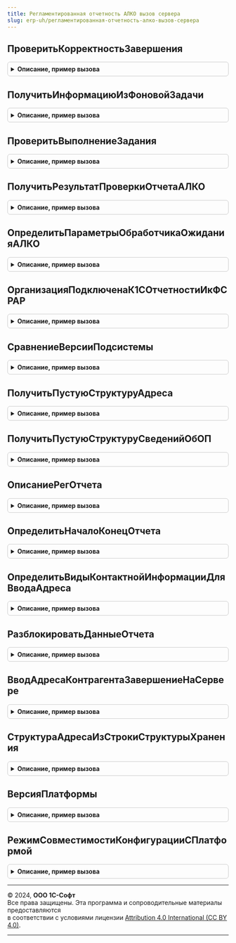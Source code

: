 ```yaml
---
title: Регламентированная отчетность АЛКО вызов сервера
slug: erp-uh/регламентированная-отчетность-алко-вызов-сервера
---
```



## ПроверитьКорректностьЗавершения
<details style="margin: 1em 0; padding: 0.5em; border: 1px solid #ccc; border-radius: 6px;">

<summary style="font-weight: bold; cursor: pointer;">Описание, пример вызова</summary>

```bsl

// Определяет завершена длительная операция корректно, или в результате ошибки.
//
// Параметры:
//		АдресВоВременномХранилище - Строка - Адрес временного хранилища,
//									в котором должен быть помещен результат выполнения.
//
// Возвращаемое значение:
//		Булево - Истина, если длительная операция завершена корректно.
//
//
Функция ПроверитьКорректностьЗавершения(АдресВоВременномХранилище) Экспорт
```

Пример вызова
```bsl
Результат = РегламентированнаяОтчетностьАЛКОВызовСервера.ПроверитьКорректностьЗавершения(АдресВоВременномХранилище) 
```
</details>

## ПолучитьИнформациюИзФоновойЗадачи
<details style="margin: 1em 0; padding: 0.5em; border: 1px solid #ccc; border-radius: 6px;">

<summary style="font-weight: bold; cursor: pointer;">Описание, пример вызова</summary>

```bsl

// Оболочка для вызова из клиентского кода ДлительныеОперации.ПрочитатьПрогресс.
// Считывает информацию о ходе выполнения фонового задания.
//
// Параметры:
//		ИдентификаторЗадания - УникальныйИдентификатор - идентификатор фонового задания.
//
// Возвращаемое значение:
//		Неопределено, Структура 		- 	информация о ходе выполнения фонового задания,
//										записанная процедурой ДлительныеОперации.СообщитьПрогресс:
//    		* Процент                 - Число  - Необязательный. Процент выполнения.
//			* Текст                   - Строка - Необязательный. Информация о текущей операции.
//			* ДополнительныеПараметры - Произвольный - Необязательный. Любая дополнительная информация.
//
Функция ПолучитьИнформациюИзФоновойЗадачи(ИдентификаторЗадания) Экспорт
```

Пример вызова
```bsl
Результат = РегламентированнаяОтчетностьАЛКОВызовСервера.ПолучитьИнформациюИзФоновойЗадачи(ИдентификаторЗадания) 
```
</details>

## ПроверитьВыполнениеЗадания
<details style="margin: 1em 0; padding: 0.5em; border: 1px solid #ccc; border-radius: 6px;">

<summary style="font-weight: bold; cursor: pointer;">Описание, пример вызова</summary>

```bsl

// Проверяет завершение длительной операции по идентификатору.
//
// Параметры:
//		ИдентификаторЗадания 	- УникальныйИдентификатор - идентификатор фонового задания.
//		СообщениеОбОшибке	  	- Строка - возвращает сообщение об ошибке.
//
// Возвращаемое значение:
//		Булево - Истина, если длительная операция завершена, в том числе с ошибками.
//
Функция ПроверитьВыполнениеЗадания(ИдентификаторЗадания, СообщениеОбОшибке) Экспорт
```

Пример вызова
```bsl
Результат = РегламентированнаяОтчетностьАЛКОВызовСервера.ПроверитьВыполнениеЗадания(ИдентификаторЗадания, СообщениеОбОшибке) 
```
</details>

## ПолучитьРезультатПроверкиОтчетаАЛКО
<details style="margin: 1em 0; padding: 0.5em; border: 1px solid #ccc; border-radius: 6px;">

<summary style="font-weight: bold; cursor: pointer;">Описание, пример вызова</summary>

```bsl

// см. РегламентированнаяОтчетностьАЛКО.ПолучитьРезультатПроверкиАЛКО().
Функция ПолучитьРезультатПроверкиОтчетаАЛКО(АдресВоВременномХранилище) Экспорт
```

Пример вызова
```bsl
Результат = РегламентированнаяОтчетностьАЛКОВызовСервера.ПолучитьРезультатПроверкиОтчетаАЛКО(АдресВоВременномХранилище) 
```
</details>

## ОпределитьПараметрыОбработчикаОжиданияАЛКО
<details style="margin: 1em 0; padding: 0.5em; border: 1px solid #ccc; border-radius: 6px;">

<summary style="font-weight: bold; cursor: pointer;">Описание, пример вызова</summary>

```bsl

Процедура ОпределитьПараметрыОбработчикаОжиданияАЛКО(МаксимальныйИнтервал, КоэффициентУвеличенияИнтервала) Экспорт
```

Пример вызова
```bsl
РегламентированнаяОтчетностьАЛКОВызовСервера.ОпределитьПараметрыОбработчикаОжиданияАЛКО(МаксимальныйИнтервал, КоэффициентУвеличенияИнтервала) 
```
</details>

## ОрганизацияПодключенаК1СОтчетностиИкФСРАР
<details style="margin: 1em 0; padding: 0.5em; border: 1px solid #ccc; border-radius: 6px;">

<summary style="font-weight: bold; cursor: pointer;">Описание, пример вызова</summary>

```bsl

// Проверяет подключение организации к 1С-Отчетности и к сдаче на портале ФСРАР.
//
// Параметры:
//		ОрганизацияОтчета - Справочник.Организации.Ссылка - Организация, подключение которой проверяется.
//
// Возвращаемое значение:
//		Структура, со свойствами
// 			* ФСРАР 		- Булево, Истина, если организация подключена к сдаче отчетности в ФСРАР.
// 			* Отчетность 	- Булево, Истина, если организация подключена к сдаче отчетности в 1С-Отчетности.
//
Функция ОрганизацияПодключенаК1СОтчетностиИкФСРАР(ОрганизацияОтчета) Экспорт
```

Пример вызова
```bsl
Результат = РегламентированнаяОтчетностьАЛКОВызовСервера.ОрганизацияПодключенаК1СОтчетностиИкФСРАР(ОрганизацияОтчета) 
```
</details>

## СравнениеВерсииПодсистемы
<details style="margin: 1em 0; padding: 0.5em; border: 1px solid #ccc; border-radius: 6px;">

<summary style="font-weight: bold; cursor: pointer;">Описание, пример вызова</summary>

```bsl

// Сравнивает текущую версии подсистемы с переданным значением,
// возвращая результат сравнения >=.
//
// Параметры
//  ИмяПодсистемы  	- Строка - имя подсистемы, определенное в конфигурации.
//	ВерсияСравнения - Строка - Строка версии вида "0.0.0.0".
//	ТекущаяВерсия	- Строка - в параметре возвращается текущая версия подсистемы.
//
// Возвращаемое значение:
//   Булево. Истина, если ТекущаяВерсия >= ВерсияСравнения.
Функция СравнениеВерсииПодсистемы(ИмяПодсистемы, ВерсияСравнения, ТекущаяВерсия = Неопределено) Экспорт
```

Пример вызова
```bsl
Результат = РегламентированнаяОтчетностьАЛКОВызовСервера.СравнениеВерсииПодсистемы(ИмяПодсистемы, ВерсияСравнения, ТекущаяВерсия);
```
</details>

## ПолучитьПустуюСтруктуруАдреса
<details style="margin: 1em 0; padding: 0.5em; border: 1px solid #ccc; border-radius: 6px;">

<summary style="font-weight: bold; cursor: pointer;">Описание, пример вызова</summary>

```bsl

// Формирует пустую структуру сведений по обособленному подразделению,
// состоящей из Наименования, КПП и адресной информации.
//
// Параметры:
// 		Нет.
// Возвращаемое значение:
// 		Структура, со свойствами:
//
//			* УникальныйНомерФИАС 	- Уникальный идентификатор адреса в системе ФИАС.
//			* ДополнительныеКоды	- пустая структура
//			* КодСтраны
//			* Страна
//			* Индекс
//			* КодРегиона
//			* Регион
//			* Район
//			* Город
//			* НаселенныйПункт
//			* Улица
//			* Дом
//			* Корпус
//			* Литера
//			* Квартира
//
//			* ТипДома
//			* ТипКорпуса
//			* ТипКвартиры
//
//			* ПредставлениеАдреса
//			* АдресXML				- XML представление адреса подсистемы УправлениеКонтактнойИнформацией
//
Функция ПолучитьПустуюСтруктуруАдреса() Экспорт
```

Пример вызова
```bsl
Результат = РегламентированнаяОтчетностьАЛКОВызовСервера.ПолучитьПустуюСтруктуруАдреса() 
```
</details>

## ПолучитьПустуюСтруктуруСведенийОбОП
<details style="margin: 1em 0; padding: 0.5em; border: 1px solid #ccc; border-radius: 6px;">

<summary style="font-weight: bold; cursor: pointer;">Описание, пример вызова</summary>

```bsl

// Формирует пустую структуру сведений по обособленному подразделению,
// состоящей из Наименования, КПП и адресной информации.
//
// Параметры:
// 		Нет.
// Возвращаемое значение:
// 		Структура, со свойствами:
//			* Наименование 			- Наимкенование ОП.
//			* КПП					- КПП ОП.
//			Адресные поля
//			* УникальныйНомерФИАС 	- Уникальный идентификатор адреса в системе ФИАС.
//			* ДополнительныеКоды	- пустая структура
//			* КодСтраны
//			* Страна
//			* Индекс
//			* КодРегиона
//			* Регион
//			* Район
//			* Город
//			* НаселенныйПункт
//			* Улица
//			* Дом
//			* Корпус
//			* Литера
//			* Квартира
//			* ПредставлениеАдреса
//			* АдресXML				- XML представление адреса подсистемы УправлениеКонтактнойИнформацией.
Функция ПолучитьПустуюСтруктуруСведенийОбОП() Экспорт
```

Пример вызова
```bsl
Результат = РегламентированнаяОтчетностьАЛКОВызовСервера.ПолучитьПустуюСтруктуруСведенийОбОП() 
```
</details>

## ОписаниеРегОтчета
<details style="margin: 1em 0; padding: 0.5em; border: 1px solid #ccc; border-radius: 6px;">

<summary style="font-weight: bold; cursor: pointer;">Описание, пример вызова</summary>

```bsl

// Формирует структуру описания регламентированного отчета.
//
// Параметры:
// 		ДокументРегОтчет - Документ.РегламентированныйОтчет
//
// Возвращаемое значение:
// 		Структура, со свойствами:
//		* Организация 				- Справочник.Организации
//		* ДатаНачалаПериодаОтчета 	- Дата
//		* ДатаКонцаПериодаОтчета 	- Дата
//		* КорректирующаяФорма 		- Булево, признак корректирующего отчета.
//		* ВыбраннаяФорма 			- Строка, имя формы отчета, соответствующей периоду отчета.
//		* ИсточникОтчета 			- Строка, имя объекта метаданных регламентированного отчета.
//		* НаименованиеОтчета 		- Строка
Функция ОписаниеРегОтчета(ДокументРегОтчет) Экспорт
```

Пример вызова
```bsl
Результат = РегламентированнаяОтчетностьАЛКОВызовСервера.ОписаниеРегОтчета(ДокументРегОтчет) 
```
</details>

## ОпределитьНачалоКонецОтчета
<details style="margin: 1em 0; padding: 0.5em; border: 1px solid #ccc; border-radius: 6px;">

<summary style="font-weight: bold; cursor: pointer;">Описание, пример вызова</summary>

```bsl

Функция ОпределитьНачалоКонецОтчета(ДокументРегОтчет) Экспорт
```

Пример вызова
```bsl
Результат = РегламентированнаяОтчетностьАЛКОВызовСервера.ОпределитьНачалоКонецОтчета(ДокументРегОтчет) 
```
</details>

## ОпределитьВидыКонтактнойИнформацииДляВводаАдреса
<details style="margin: 1em 0; padding: 0.5em; border: 1px solid #ccc; border-radius: 6px;">

<summary style="font-weight: bold; cursor: pointer;">Описание, пример вызова</summary>

```bsl

Функция ОпределитьВидыКонтактнойИнформацииДляВводаАдреса() Экспорт
```

Пример вызова
```bsl
Результат = РегламентированнаяОтчетностьАЛКОВызовСервера.ОпределитьВидыКонтактнойИнформацииДляВводаАдреса() 
```
</details>

## РазблокироватьДанныеОтчета
<details style="margin: 1em 0; padding: 0.5em; border: 1px solid #ccc; border-radius: 6px;">

<summary style="font-weight: bold; cursor: pointer;">Описание, пример вызова</summary>

```bsl

Процедура РазблокироватьДанныеОтчета(Ключ, ИдентификаторФормы) Экспорт
```

Пример вызова
```bsl
РегламентированнаяОтчетностьАЛКОВызовСервера.РазблокироватьДанныеОтчета(Ключ, ИдентификаторФормы) 
```
</details>

## ВводАдресаКонтрагентаЗавершениеНаСервере
<details style="margin: 1em 0; padding: 0.5em; border: 1px solid #ccc; border-radius: 6px;">

<summary style="font-weight: bold; cursor: pointer;">Описание, пример вызова</summary>

```bsl

Процедура ВводАдресаКонтрагентаЗавершениеНаСервере(Результат, ПредставлениеАдреса, ПолеСтруктурыАдреса, Экспорт
```

Пример вызова
```bsl
РегламентированнаяОтчетностьАЛКОВызовСервера.ВводАдресаКонтрагентаЗавершениеНаСервере(Результат, ПредставлениеАдреса, ПолеСтруктурыАдреса, );
```
</details>

## СтруктураАдресаИзСтрокиСтруктурыХранения
<details style="margin: 1em 0; padding: 0.5em; border: 1px solid #ccc; border-radius: 6px;">

<summary style="font-weight: bold; cursor: pointer;">Описание, пример вызова</summary>

```bsl

Функция СтруктураАдресаИзСтрокиСтруктурыХранения(ПолеСтруктурыАдреса) Экспорт
```

Пример вызова
```bsl
Результат = РегламентированнаяОтчетностьАЛКОВызовСервера.СтруктураАдресаИзСтрокиСтруктурыХранения(ПолеСтруктурыАдреса) 
```
</details>

## ВерсияПлатформы
<details style="margin: 1em 0; padding: 0.5em; border: 1px solid #ccc; border-radius: 6px;">

<summary style="font-weight: bold; cursor: pointer;">Описание, пример вызова</summary>

```bsl

Функция ВерсияПлатформы() Экспорт
```

Пример вызова
```bsl
Результат = РегламентированнаяОтчетностьАЛКОВызовСервера.ВерсияПлатформы() 
```
</details>

## РежимСовместимостиКонфигурацииСПлатформой
<details style="margin: 1em 0; padding: 0.5em; border: 1px solid #ccc; border-radius: 6px;">

<summary style="font-weight: bold; cursor: pointer;">Описание, пример вызова</summary>

```bsl

Функция РежимСовместимостиКонфигурацииСПлатформой() Экспорт
```

Пример вызова
```bsl
Результат = РегламентированнаяОтчетностьАЛКОВызовСервера.РежимСовместимостиКонфигурацииСПлатформой() 
```
</details>

---

© 2024, **ООО 1С-Софт**  
Все права защищены. Эта программа и сопроводительные материалы предоставляются  
в соответствии с условиями лицензии [Attribution 4.0 International (CC BY 4.0)](https://creativecommons.org/licenses/by/4.0/legalcode).

---
